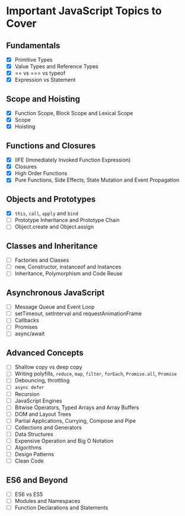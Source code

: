 # Important JavaScript Topics to Cover

## Fundamentals

- [x] Primitive Types
- [x] Value Types and Reference Types
- [x] == vs === vs typeof
- [x] Expression vs Statement

## Scope and Hoisting

- [x] Function Scope, Block Scope and Lexical Scope
- [x] Scope
- [x] Hoisting

## Functions and Closures

- [x] IIFE (Immediately Invoked Function Expression)
- [x] Closures
- [x] High Order Functions
- [x] Pure Functions, Side Effects, State Mutation and Event Propagation

## Objects and Prototypes

- [x] `this`, `call`, `apply` and `bind`
- [ ] Prototype Inheritance and Prototype Chain
- [ ] Object.create and Object.assign

## Classes and Inheritance

- [ ] Factories and Classes
- [ ] new, Constructor, instanceof and Instances
- [ ] Inheritance, Polymorphism and Code Reuse

## Asynchronous JavaScript

- [ ] Message Queue and Event Loop
- [ ] setTimeout, setInterval and requestAnimationFrame
- [ ] Callbacks
- [ ] Promises
- [ ] async/await

## Advanced Concepts

- [ ] Shallow copy vs deep copy
- [ ] Writing polyfills, `reduce`, `map`, `filter`, `forEach`, `Promise.all`, `Promise`
- [ ] Debouncing, throttling
- [ ] `async defer`
- [ ] Recursion
- [ ] JavaScript Engines
- [ ] Bitwise Operators, Typed Arrays and Array Buffers
- [ ] DOM and Layout Trees
- [ ] Partial Applications, Currying, Compose and Pipe
- [ ] Collections and Generators
- [ ] Data Structures
- [ ] Expensive Operation and Big O Notation
- [ ] Algorithms
- [ ] Design Patterns
- [ ] Clean Code

## ES6 and Beyond

- [ ] ES6 vs ES5
- [ ] Modules and Namespaces
- [ ] Function Declarations and Statements
